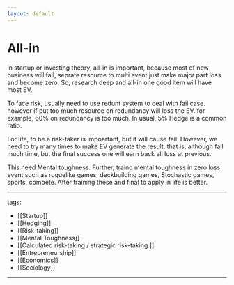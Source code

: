 ```yaml
---
layout: default
---
```

# All-in

in startup or investing theory, all-in is important,
because most of new business will fail, seprate resource to multi event just make major part loss and become zero.
So, research deep and all-in one good item will have most EV.

To face risk, usually need to use redunt system to deal with fail case.
however if put too much resource on redundancy will loss the EV.
for example, 60% on redundancy is too much. In usual, 5% Hedge is a common ratio.

For life, to be a risk-taker is impoartant, but it will cause fail.
However, we need to try many times to make EV generate the result.
that is, although fail much time, but the final success one will earn back all loss at previous.

This need Mental toughness.
Further, traind mental toughness in zero loss event such as roguelike games, deckbuilding games, Stochastic games, sports, compete.
After training these and final to apply in life is better.




---
tags:
  - [[Startup]]
  - [[Hedging]]
  - [[Risk-taking]]
  - [[Mental Toughness]]
  - [[Calculated risk-taking / strategic risk-taking ]]
  - [[Entrepreneurship]]
  - [[Economics]]
  - [[Sociology]]
  
---
